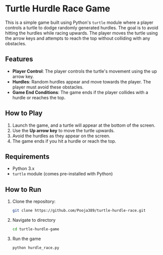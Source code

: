 # Turtle Hurdle Race Game

This is a simple game built using Python's `turtle` module where a player controls a turtle to dodge randomly generated hurdles. The goal is to avoid hitting the hurdles while racing upwards. The player moves the turtle using the arrow keys and attempts to reach the top without colliding with any obstacles.

## Features
- **Player Control**: The player controls the turtle's movement using the up arrow key.
- **Hurdles**: Random hurdles appear and move towards the player. The player must avoid these obstacles.
- **Game End Conditions**: The game ends if the player collides with a hurdle or reaches the top.

## How to Play
1. Launch the game, and a turtle will appear at the bottom of the screen.
2. Use the **Up arrow key** to move the turtle upwards.
3. Avoid the hurdles as they appear on the screen.
4. The game ends if you hit a hurdle or reach the top.

## Requirements
- Python 3.x
- `turtle` module (comes pre-installed with Python)

## How to Run
1. Clone the repository:
   ```bash
   git clone https://github.com/Pooja389/turtle-hurdle-race.git
2. Navigate to directory
   ```bash
   cd turtle-hurdle-game
4. Run the game
   ```bash
   python hurdle_race.py
   
